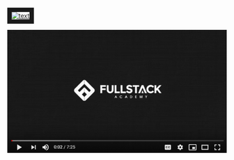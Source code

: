 <a href="https://www.youtube.com/watch?v=cbUNii6UB9o&list" target="_blank"><img src="http://img.youtube.com/vi/cbUNii6UB9o&list/0.jpg" 
alt="text" width="240" height="180" border="10" /></a>

[![Alt text](https://github.com/Rayferrufino/Make-and-Break/blob/master/Screenshots/screen.png?raw=true)](https://www.youtube.com/watch?v=cbUNii6UB9o)
